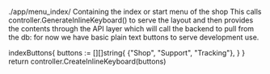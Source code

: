 ./app/menu_index/
Containing the index or start menu of the shop
This calls controller.GenerateInlineKeyboard() to serve the layout and then provides the contents through the API layer which will call the backend to pull from the db: for now we have basic plain text buttons to serve development use.

indexButtons{
    buttons := [][]string{
        {"Shop", "Support", "Tracking"},
    }
}
return controller.CreateInlineKeyboard(buttons)